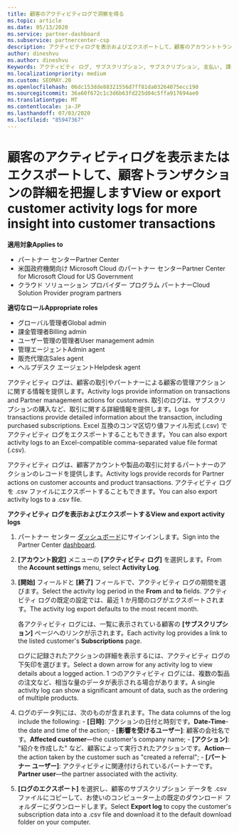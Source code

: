 ```yaml
---
title: 顧客のアクティビティログで洞察を得る
ms.topic: article
ms.date: 05/13/2020
ms.service: partner-dashboard
ms.subservice: partnercenter-csp
description: アクティビティログを表示およびエクスポートして、顧客のアカウントトランザクションやその他の顧客関連のパートナー管理アクティビティに関する洞察を得る方法について説明します。
author: dineshvu
ms.author: dineshvu
Keywords: アクティビティ ログ, サブスクリプション, サブスクリプション, 支払い, 課金, トランザクション
ms.localizationpriority: medium
ms.custom: SEOMAY.20
ms.openlocfilehash: 06dc153dde88321556d7ff81da03264075ecc190
ms.sourcegitcommit: 36a60f672c1c3d6b63fd225d04c5ffa917694ae0
ms.translationtype: MT
ms.contentlocale: ja-JP
ms.lasthandoff: 07/03/2020
ms.locfileid: "85947367"
---
```

# <a name="view-or-export-customer-activity-logs-for-more-insight-into-customer-transactions"></a><span data-ttu-id="40df4-104">顧客のアクティビティログを表示またはエクスポートして、顧客トランザクションの詳細を把握します</span><span class="sxs-lookup"><span data-stu-id="40df4-104">View or export customer activity logs for more insight into customer transactions</span></span>

<span data-ttu-id="40df4-105">**適用対象**</span><span class="sxs-lookup"><span data-stu-id="40df4-105">**Applies to**</span></span>

- <span data-ttu-id="40df4-106">パートナー センター</span><span class="sxs-lookup"><span data-stu-id="40df4-106">Partner Center</span></span>
- <span data-ttu-id="40df4-107">米国政府機関向け Microsoft Cloud のパートナー センター</span><span class="sxs-lookup"><span data-stu-id="40df4-107">Partner Center for Microsoft Cloud for US Government</span></span>
- <span data-ttu-id="40df4-108">クラウド ソリューション プロバイダー プログラム パートナー</span><span class="sxs-lookup"><span data-stu-id="40df4-108">Cloud Solution Provider program partners</span></span>

<span data-ttu-id="40df4-109">**適切なロール**</span><span class="sxs-lookup"><span data-stu-id="40df4-109">**Appropriate roles**</span></span>

- <span data-ttu-id="40df4-110">グローバル管理者</span><span class="sxs-lookup"><span data-stu-id="40df4-110">Global admin</span></span>
- <span data-ttu-id="40df4-111">課金管理者</span><span class="sxs-lookup"><span data-stu-id="40df4-111">Billing admin</span></span>
- <span data-ttu-id="40df4-112">ユーザー管理の管理者</span><span class="sxs-lookup"><span data-stu-id="40df4-112">User management admin</span></span>
- <span data-ttu-id="40df4-113">管理エージェント</span><span class="sxs-lookup"><span data-stu-id="40df4-113">Admin agent</span></span>
- <span data-ttu-id="40df4-114">販売代理店</span><span class="sxs-lookup"><span data-stu-id="40df4-114">Sales agent</span></span>
- <span data-ttu-id="40df4-115">ヘルプデスク エージェント</span><span class="sxs-lookup"><span data-stu-id="40df4-115">Helpdesk agent</span></span>

<span data-ttu-id="40df4-116">アクティビティ ログは、顧客の取引やパートナーによる顧客の管理アクションに関する情報を提供します。</span><span class="sxs-lookup"><span data-stu-id="40df4-116">Activity logs provide information on transactions and Partner management actions for customers.</span></span> <span data-ttu-id="40df4-117">取引のログは、サブスクリプションの購入など、取引に関する詳細情報を提供します。</span><span class="sxs-lookup"><span data-stu-id="40df4-117">Logs for transactions provide detailed information about the transaction, including purchased subscriptions.</span></span> <span data-ttu-id="40df4-118">Excel 互換のコンマ区切り値ファイル形式 (.csv) でアクティビティ ログをエクスポートすることもできます。</span><span class="sxs-lookup"><span data-stu-id="40df4-118">You can also export activity logs to an Excel-compatible comma-separated value file format (.csv).</span></span>

<span data-ttu-id="40df4-119">アクティビティ ログは、顧客アカウントや製品の取引に対するパートナーのアクションのレコードを提供します。</span><span class="sxs-lookup"><span data-stu-id="40df4-119">Activity logs provide records for Partner actions on customer accounts and product transactions.</span></span> <span data-ttu-id="40df4-120">アクティビティ ログを .csv ファイルにエクスポートすることもできます。</span><span class="sxs-lookup"><span data-stu-id="40df4-120">You can also export activity logs to a .csv file.</span></span>

<span data-ttu-id="40df4-121">**アクティビティ ログを表示およびエクスポートする**</span><span class="sxs-lookup"><span data-stu-id="40df4-121">**View and export activity logs**</span></span>

1. <span data-ttu-id="40df4-122">パートナー センター [ダッシュボード](https://partner.microsoft.com/dashboard)にサインインします。</span><span class="sxs-lookup"><span data-stu-id="40df4-122">Sign into the Partner Center [dashboard](https://partner.microsoft.com/dashboard).</span></span>

2. <span data-ttu-id="40df4-123">**[アカウント設定]** メニューの **[アクティビティ ログ]** を選択します。</span><span class="sxs-lookup"><span data-stu-id="40df4-123">From the **Account settings** menu, select **Activity Log**.</span></span>
2.  <span data-ttu-id="40df4-124">**[開始]** フィールドと **[終了]** フィールドで、アクティビティ ログの期間を選びます。</span><span class="sxs-lookup"><span data-stu-id="40df4-124">Select the activity log period in the **From** and **to** fields.</span></span> <span data-ttu-id="40df4-125">アクティビティ ログの既定の設定では、最近 1 か月間のログがエクスポートされます。</span><span class="sxs-lookup"><span data-stu-id="40df4-125">The activity log export defaults to the most recent month.</span></span>

    <span data-ttu-id="40df4-126">各アクティビティ ログには、一覧に表示されている顧客の **[サブスクリプション]** ページへのリンクが示されます。</span><span class="sxs-lookup"><span data-stu-id="40df4-126">Each activity log provides a link to the listed customer's **Subscriptions** page.</span></span>

    <span data-ttu-id="40df4-127">ログに記録されたアクションの詳細を表示するには、アクティビティ ログの下矢印を選びます。</span><span class="sxs-lookup"><span data-stu-id="40df4-127">Select a down arrow for any activity log to view details about a logged action.</span></span> <span data-ttu-id="40df4-128">1 つのアクティビティ ログには、複数の製品の注文など、相当な量のデータが表示される場合があります。</span><span class="sxs-lookup"><span data-stu-id="40df4-128">A single activity log can show a significant amount of data, such as the ordering of multiple products.</span></span>

3.   <span data-ttu-id="40df4-129">ログのデータ列には、次のものが含まれます。</span><span class="sxs-lookup"><span data-stu-id="40df4-129">The data columns of the log include the following:</span></span>
    -   <span data-ttu-id="40df4-130">**[日時]**: アクションの日付と時刻です。</span><span class="sxs-lookup"><span data-stu-id="40df4-130">**Date-Time**-the date and time of the action;</span></span>
    -   <span data-ttu-id="40df4-131">**[影響を受けるユーザー]**: 顧客の会社名です。</span><span class="sxs-lookup"><span data-stu-id="40df4-131">**Affected customer**—the customer's company name;</span></span>
    -   <span data-ttu-id="40df4-132">**[アクション]**: "紹介を作成した" など、顧客によって実行されたアクションです。</span><span class="sxs-lookup"><span data-stu-id="40df4-132">**Action**—the action taken by the customer such as "created a referral";</span></span>
    -   <span data-ttu-id="40df4-133">**[パートナー ユーザー]**: アクティビティに関連付けられているパートナーです。</span><span class="sxs-lookup"><span data-stu-id="40df4-133">**Partner user**—the partner associated with the activity.</span></span>

4.  <span data-ttu-id="40df4-134">**[ログのエクスポート]** を選択し、顧客のサブスクリプション データを .csv ファイルにコピーして、お使いのコンピューター上の既定のダウンロード フォルダーにダウンロードします。</span><span class="sxs-lookup"><span data-stu-id="40df4-134">Select **Export log** to copy the customer's subscription data into a .csv file and download it to the default download folder on your computer.</span></span>
    
 

 



